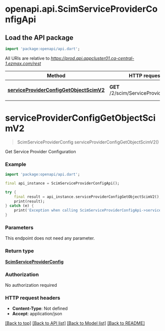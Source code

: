 # openapi.api.ScimServiceProviderConfigApi

## Load the API package
```dart
import 'package:openapi/api.dart';
```

All URIs are relative to *https://prod.api.appcluster01.ca-central-1.ezmax.com/rest*

Method | HTTP request | Description
------------- | ------------- | -------------
[**serviceProviderConfigGetObjectScimV2**](ScimServiceProviderConfigApi.md#serviceproviderconfiggetobjectscimv2) | **GET** /2/scim/ServiceProviderConfig | Get Service Provider Configuration


# **serviceProviderConfigGetObjectScimV2**
> ScimServiceProviderConfig serviceProviderConfigGetObjectScimV2()

Get Service Provider Configuration

### Example
```dart
import 'package:openapi/api.dart';

final api_instance = ScimServiceProviderConfigApi();

try {
    final result = api_instance.serviceProviderConfigGetObjectScimV2();
    print(result);
} catch (e) {
    print('Exception when calling ScimServiceProviderConfigApi->serviceProviderConfigGetObjectScimV2: $e\n');
}
```

### Parameters
This endpoint does not need any parameter.

### Return type

[**ScimServiceProviderConfig**](ScimServiceProviderConfig.md)

### Authorization

No authorization required

### HTTP request headers

 - **Content-Type**: Not defined
 - **Accept**: application/json

[[Back to top]](#) [[Back to API list]](../README.md#documentation-for-api-endpoints) [[Back to Model list]](../README.md#documentation-for-models) [[Back to README]](../README.md)

